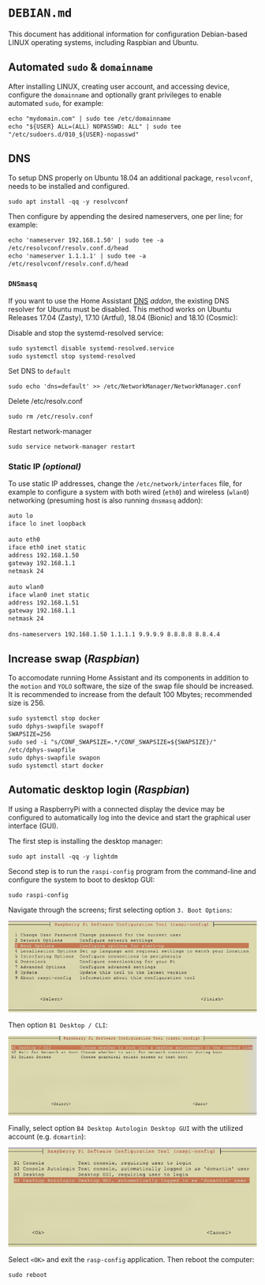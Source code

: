 # `DEBIAN.md`
This document has additional information for configuration Debian-based LINUX operating systems, including Raspbian and Ubuntu.  

## Automated `sudo` & `domainname`
After installing LINUX, creating user account, and accessing device, configure the `domainname` and optionally grant privileges to enable automated `sudo`, for example:

```
echo "mydomain.com" | sudo tee /etc/domainname
echo "${USER} ALL=(ALL) NOPASSWD: ALL" | sudo tee "/etc/sudoers.d/010_${USER}-nopasswd"
```

## DNS
To setup DNS properly on Ubuntu 18.04 an additional package, `resolvconf`, needs to be installed and configured.

```
sudo apt install -qq -y resolvconf
```

Then configure by appending the desired nameservers, one per line; for example:

```
echo 'nameserver 192.168.1.50' | sudo tee -a /etc/resolvconf/resolv.conf.d/head
echo 'nameserver 1.1.1.1' | sudo tee -a /etc/resolvconf/resolv.conf.d/head
```
### `DNSmasq`
If you want to use the Home Assistant [DNS](https://www.home-assistant.io/addons/dnsmasq/) _addon_, the existing DNS resolver for Ubuntu must be disabled.  This method works on Ubuntu Releases 17.04 (Zasty), 17.10 (Artful), 18.04 (Bionic) and 18.10 (Cosmic):

Disable and stop the systemd-resolved service:

```
sudo systemctl disable systemd-resolved.service
sudo systemctl stop systemd-resolved
```

Set DNS to `default`

```
sudo echo 'dns=default' >> /etc/NetworkManager/NetworkManager.conf
```

Delete  /etc/resolv.conf

```
sudo rm /etc/resolv.conf
```

Restart network-manager

```
sudo service network-manager restart
```

### Static IP _(optional)_
To use static IP addresses, change the `/etc/network/interfaces` file, for example to configure a system with both wired (`eth0`) and wireless (`wlan0`) networking (presuming host is also running `dnsmasq` addon):

```
auto lo
iface lo inet loopback

auto eth0
iface eth0 inet static
address 192.168.1.50
gateway 192.168.1.1
netmask 24

auto wlan0 
iface wlan0 inet static
address 192.168.1.51
gateway 192.168.1.1
netmask 24

dns-nameservers 192.168.1.50 1.1.1.1 9.9.9.9 8.8.8.8 8.8.4.4
```

## Increase swap  (_Raspbian_)
To accomodate running Home Assistant and its components in addition to the `motion` and `YOLO` software, the size of the swap file should be increased.  It is recommended to increase from the default 100 Mbytes; recommended size is 256.

```
sudo systemctl stop docker
sudo dphys-swapfile swapoff
SWAPSIZE=256
sudo sed -i "s/CONF_SWAPSIZE=.*/CONF_SWAPSIZE=${SWAPSIZE}/" /etc/dphys-swapfile
sudo dphys-swapfile swapon
sudo systemctl start docker
```

## Automatic desktop login (_Raspbian_)
If using a RaspberryPi with a connected display the device may be configured to automatically log into the device and start the graphical user interface (GUI).

The first step is installing the desktop manager:

```
sudo apt install -qq -y lightdm
```

Second step is to run the `raspi-config` program from the command-line and configure the system to boot to desktop GUI:

```
sudo raspi-config
```

Navigate through the screens; first selecting option `3. Boot Options`:

<img src="https://raw.githubusercontent.com/dcmartin/addons/master/docs/samples/raspi-config-1.png">

Then option `B1 Desktop / CLI`:

<img src="https://raw.githubusercontent.com/dcmartin/addons/master/docs/samples/raspi-config-2.png">

Finally, select option `B4 Desktop Autologin Desktop GUI` with the utilized account (e.g. `dcmartin`):

<img src="https://raw.githubusercontent.com/dcmartin/addons/master/docs/samples/raspi-config-3.png">

Select `<OK>` and exit the `rasp-config` application.  Then reboot the computer:

```
sudo reboot
```
